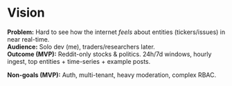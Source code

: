 # Vision
**Problem:** Hard to see how the internet *feels* about entities (tickers/issues) in near real-time.  
**Audience:** Solo dev (me), traders/researchers later.  
**Outcome (MVP):** Reddit-only stocks & politics. 24h/7d windows, hourly ingest, top entities + time-series + example posts.

**Non-goals (MVP):** Auth, multi-tenant, heavy moderation, complex RBAC.
